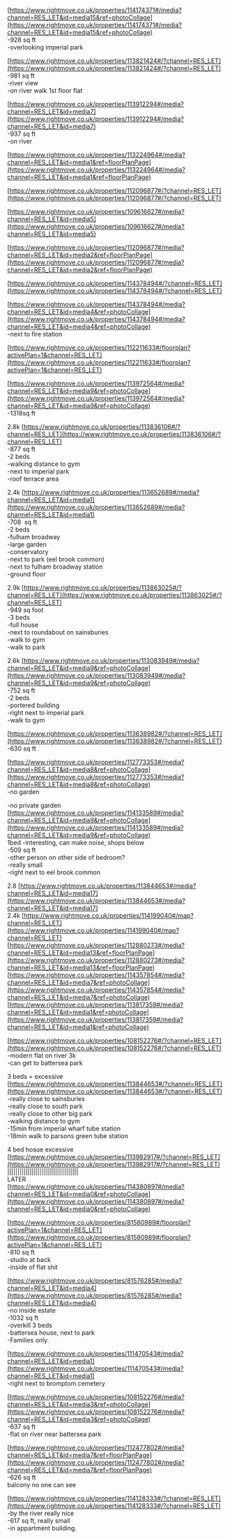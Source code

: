 

[https://www.rightmove.co.uk/properties/114174371#/media?channel=RES_LET&id=media15&ref=photoCollage](https://www.rightmove.co.uk/properties/114174371#/media?channel=RES_LET&id=media15&ref=photoCollage)  
-928 sq ft  
-overlooking imperial park  
  
[https://www.rightmove.co.uk/properties/113821424#/?channel=RES_LET](https://www.rightmove.co.uk/properties/113821424#/?channel=RES_LET)  
-981 sq ft  
-river view  
-on river walk 1st floor flat  
  
  
[https://www.rightmove.co.uk/properties/113912294#/media?channel=RES_LET&id=media7](https://www.rightmove.co.uk/properties/113912294#/media?channel=RES_LET&id=media7)  
-937 sq ft  
-on river  
  
[https://www.rightmove.co.uk/properties/113224964#/media?channel=RES_LET&id=media1&ref=floorPlanPage](https://www.rightmove.co.uk/properties/113224964#/media?channel=RES_LET&id=media1&ref=floorPlanPage)  
  
  
  
  
[https://www.rightmove.co.uk/properties/112096877#/?channel=RES_LET](https://www.rightmove.co.uk/properties/112096877#/?channel=RES_LET)  
  
[https://www.rightmove.co.uk/properties/109616627#/media?channel=RES_LET&id=media5](https://www.rightmove.co.uk/properties/109616627#/media?channel=RES_LET&id=media5)  
  
[https://www.rightmove.co.uk/properties/112096877#/media?channel=RES_LET&id=media2&ref=floorPlanPage](https://www.rightmove.co.uk/properties/112096877#/media?channel=RES_LET&id=media2&ref=floorPlanPage)  
  
[https://www.rightmove.co.uk/properties/114378494#/?channel=RES_LET](https://www.rightmove.co.uk/properties/114378494#/?channel=RES_LET)  
  
[https://www.rightmove.co.uk/properties/114378494#/media?channel=RES_LET&id=media4&ref=photoCollage](https://www.rightmove.co.uk/properties/114378494#/media?channel=RES_LET&id=media4&ref=photoCollage)  
-next to fire station  
  
  
[https://www.rightmove.co.uk/properties/112211633#/floorplan?activePlan=1&channel=RES_LET](https://www.rightmove.co.uk/properties/112211633#/floorplan?activePlan=1&channel=RES_LET)  
  
  
[https://www.rightmove.co.uk/properties/113972564#/media?channel=RES_LET&id=media9&ref=photoCollage](https://www.rightmove.co.uk/properties/113972564#/media?channel=RES_LET&id=media9&ref=photoCollage)  
-1318sq ft  
  
  
2.8k [https://www.rightmove.co.uk/properties/113836106#/?channel=RES_LET](https://www.rightmove.co.uk/properties/113836106#/?channel=RES_LET)  
-877 sq ft  
-2 beds  
-walking distance to gym  
-next to imperial park  
-roof terrace area  
  
2.4k [https://www.rightmove.co.uk/properties/113652689#/media?channel=RES_LET&id=media1](https://www.rightmove.co.uk/properties/113652689#/media?channel=RES_LET&id=media1)  
-708  sq ft  
-2 beds  
-fulham broadway  
-large garden  
-conservatory  
-next to park (eel brook common)  
-next to fulham broadway station  
-ground floor  
  
  
2.9k [https://www.rightmove.co.uk/properties/113863025#/?channel=RES_LET](https://www.rightmove.co.uk/properties/113863025#/?channel=RES_LET)  
-949 sq foot  
-3 beds  
-full house  
-next to roundabout on sainsburies  
-walk to gym  
-walk to park  
  
2.6k [https://www.rightmove.co.uk/properties/113083949#/media?channel=RES_LET&id=media9&ref=photoCollage](https://www.rightmove.co.uk/properties/113083949#/media?channel=RES_LET&id=media9&ref=photoCollage)  
-752 sq ft  
-2 beds  
-portered building  
-right next to imperial park  
-walk to gym  
  
[https://www.rightmove.co.uk/properties/113638982#/?channel=RES_LET](https://www.rightmove.co.uk/properties/113638982#/?channel=RES_LET)  
-630 sq ft  
  
  
  
  
[https://www.rightmove.co.uk/properties/112773353#/media?channel=RES_LET&id=media8&ref=photoCollage](https://www.rightmove.co.uk/properties/112773353#/media?channel=RES_LET&id=media8&ref=photoCollage)  
-no garden  
  
-no private garden  
[https://www.rightmove.co.uk/properties/114133589#/media?channel=RES_LET&id=media9&ref=photoCollage](https://www.rightmove.co.uk/properties/114133589#/media?channel=RES_LET&id=media9&ref=photoCollage)  
1bed -interesting, can make noise, shops below  
-509 sq ft  
-other person on other side of bedroom?  
-really small  
-right next to eel brook common  
  
2.8 [https://www.rightmove.co.uk/properties/113844653#/media?channel=RES_LET&id=media17](https://www.rightmove.co.uk/properties/113844653#/media?channel=RES_LET&id=media17)  
2.4k [https://www.rightmove.co.uk/properties/114199040#/map?channel=RES_LET](https://www.rightmove.co.uk/properties/114199040#/map?channel=RES_LET)  
[https://www.rightmove.co.uk/properties/112880273#/media?channel=RES_LET&id=media13&ref=floorPlanPage](https://www.rightmove.co.uk/properties/112880273#/media?channel=RES_LET&id=media13&ref=floorPlanPage)  
[https://www.rightmove.co.uk/properties/114357854#/media?channel=RES_LET&id=media7&ref=photoCollage](https://www.rightmove.co.uk/properties/114357854#/media?channel=RES_LET&id=media7&ref=photoCollage)  
[https://www.rightmove.co.uk/properties/113817359#/media?channel=RES_LET&id=media1&ref=photoCollage](https://www.rightmove.co.uk/properties/113817359#/media?channel=RES_LET&id=media1&ref=photoCollage)  
  
  
[https://www.rightmove.co.uk/properties/108152276#/?channel=RES_LET](https://www.rightmove.co.uk/properties/108152276#/?channel=RES_LET)  
-modern flat on river 3k  
-can get to battersea park    
  
3 beds = excessive  
[https://www.rightmove.co.uk/properties/113844653#/?channel=RES_LET](https://www.rightmove.co.uk/properties/113844653#/?channel=RES_LET)  
-really close to sainsburies  
-really close to south park  
-really close to other big park  
-walking distance to gym  
-15min from imperial wharf tube station  
-18min walk to parsons green tube station  
  
4 bed hosue excessive  
[https://www.rightmove.co.uk/properties/113982917#/?channel=RES_LET](https://www.rightmove.co.uk/properties/113982917#/?channel=RES_LET)  
|||||||||||||||||||||||||||||||||||  
LATER  
[https://www.rightmove.co.uk/properties/114380897#/media?channel=RES_LET&id=media0&ref=photoCollage](https://www.rightmove.co.uk/properties/114380897#/media?channel=RES_LET&id=media0&ref=photoCollage)  
  
[https://www.rightmove.co.uk/properties/81580989#/floorplan?activePlan=1&channel=RES_LET](https://www.rightmove.co.uk/properties/81580989#/floorplan?activePlan=1&channel=RES_LET)  
-810 sq ft  
-studio at back  
-inside of flat shit  
  
  
[https://www.rightmove.co.uk/properties/81576285#/media?channel=RES_LET&id=media4](https://www.rightmove.co.uk/properties/81576285#/media?channel=RES_LET&id=media4)  
-no inside estate  
-1032 sq ft  
-overkill 3 beds  
-battersea house, next to park  
-Families only.  
  
[https://www.rightmove.co.uk/properties/111470543#/media?channel=RES_LET&id=media1](https://www.rightmove.co.uk/properties/111470543#/media?channel=RES_LET&id=media1)  
-right next to bromptom cemetery  
  
  
[https://www.rightmove.co.uk/properties/108152276#/media?channel=RES_LET&id=media3&ref=photoCollage](https://www.rightmove.co.uk/properties/108152276#/media?channel=RES_LET&id=media3&ref=photoCollage)  
-637 sq ft  
-flat on river near battersea park  
  
[https://www.rightmove.co.uk/properties/112477802#/media?channel=RES_LET&id=media7&ref=floorPlanPage](https://www.rightmove.co.uk/properties/112477802#/media?channel=RES_LET&id=media7&ref=floorPlanPage)  
-626 sq ft  
balcony no one can see  
  
[https://www.rightmove.co.uk/properties/114128333#/?channel=RES_LET](https://www.rightmove.co.uk/properties/114128333#/?channel=RES_LET)  
-by the river really nice  
-617 sq ft, really small  
-in appartment building.